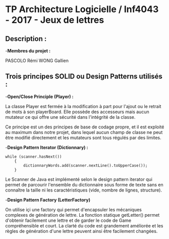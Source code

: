 # TP Architecture Logicielle / Inf4043 - 2017 - Jeux de lettres

## Description :

-**Membres du projet :**

PASCOLO Rémi
WONG Gallien

## Trois principes SOLID ou Design Patterns utilisés :

-**Open/Close Principle (Player) :**

La classe Player est fermée à la modification à part pour l'ajout ou le retrait de mots à son playerBoard.
Elle possède des accesseurs mais aucun mutateur ce qui offre une sécurité dans l'intégrité de la classe.

Ce principe est un des principes de base de codage propre, et il est exploité au maximum dans notre projet,
dans lequel aucun champ de classe ne peut être modifié directement et les mutateurs sont tous régulés par des limites.

-**Design Pattern Iterator (Dictionnary) :**
```
while (scanner.hasNext())
	{
		dictionnaryWords.add(scanner.nextLine().toUpperCase());
	}
```
Le Scanner de Java est implémenté selon le design pattern iterator qui permet de parcourir l'ensemble du dictionnaire 
sous forme de texte sans en connaître la taille ni les caractéristiques (vide, nombre de lignes, structure).

-**Design Pattern Factory (LetterFactory)**

On utilise içi une factory qui permet d'encapsuler les mécaniques complexes de génération de lettre.
La fonction statique getLetter() permet d'obtenir facilement une lettre et de garder le code de Game 
compréhensible et court.
La clarté du code est grandement améliorée et les règles de génération d'une lettre peuvent ainsi être facilement changées.

